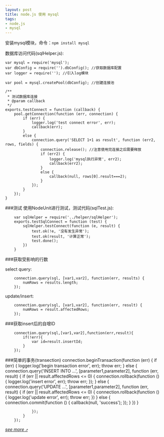 ```yaml
---
layout: post
title: node.js 使用 mysql
tags:
- node.js
- mysql
---
```


安装mysql模块，命令：`npm install mysql`

数据库访问代码(sqlHelper.js):

    var mysql = require('mysql');
    var dbConfig = require('').dbConfig(); //获取数据库配置
    var logger = require(''); //引入log模块

    var pool = mysql.createPool(dbConfig); //创建连接池

    /**
     * 测试数据库连接
     * @param callback
     */
    exports.testConnect = function (callback) {
        pool.getConnection(function (err, connection) {
            if (err) {
                logger.log('test connect error', err);
                callback(err);
            }
            else {
                connection.query('SELECT 1+1 as result', function (err2, rows, fields) {
                    connection.release(); //注意使用完连接之后需要释放
                    if (err2) {
                        logger.log('mysql执行异常', err2);
                        callback(err2);
                    }
                    else {
                        callback(null, rows[0].result===2);
                    }
                });
            }
        });
    }

###测试
使用NodeUnit进行测试，测试代码(sqlTest.js):

        var sqlHelper = require('../helper/sqlHelper');
        exports.testSqlConnect = function (test) {
            sqlHelper.testConnect(function (e, result) {
                test.ok(!e, '没有发生异常');
                test.ok(result, '计算正常');
                test.done();
            })
        }

###获取受影响的行数

select query:

        connection.query(sql, [var1,var2], function(err, results) {
            numRows = results.length;
        });

update/insert:

        connection.query(sql, [var1,var2], function(err, result) {
            numRows = result.affectedRows;
        });

###获取insert后的自增ID

        connection.query(sql,[var1,var2],function(err,result){
            if(!err){
                var id=result.insertId;
            }
        });

###简单的事务(transection)
        connection.beginTransaction(function (err) {
            if (err) {
                logger.log('begin transaction error', err);
                throw err;
            }
            else {
                connection.query('INSERT INTO ...', [parameter1,parameter2], function (err, result) {
                    if (err || result.affectedRows <= 0) {
                        connection.rollback(function () {
                            logger.log('insert error', err);
                            throw err;
                        });
                    }
                    else {
                        connection.query('UPDATE ...', [parameter1,parameter2], function (err, result) {
                            if (err || result.affectedRows <= 0) {
                                connection.rollback(function () {
                                    logger.log('update error', err);
                                    throw err;
                                })
                            }
                            else {
                                connection.commit(function () {
                                    callback(null, 'success');
                                });
                            }
                        })
                    }

                });
            }
        });

*[see more &#10548;](http://stackoverflow.com/questions/16199842/find-number-of-rows-in-returned-mysql-result-nodejs)*
